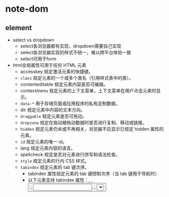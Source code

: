 # note-dom



## element

- select vs dropdown
    - select各浏览器都有实现，dropdown需要自己实现
    - select各浏览器实现的样式不统一，难以跨平台体验一致
    - select可用于form
- html全局属性可用于任何 HTML 元素
	- accesskey	规定激活元素的快捷键。
	- `class`	规定元素的一个或多个类名（引用样式表中的类）。
	- contenteditable	规定元素内容是否可编辑。
	- contextmenu	规定元素的上下文菜单，上下文菜单在用户点击元素时显示。
	- `data-*`	用于存储页面或应用程序的私有定制数据。
	- dir		规定元素中内容的文本方向。
	- `draggable`	规定元素是否可拖动。
	- `dropzone`	规定在拖动被拖动数据时是否进行复制、移动或链接。
	- `hidden`	规定元素仍未或不再相关，浏览器不应显示已规定 hidden 属性的元素。
	- `id`	规定元素的唯一 id。
	- lang	规定元素内容的语言。
	- spellcheck	规定是否对元素进行拼写和语法检查。
	- `style`	规定元素的行内 CSS 样式。
	- `tabindex`	规定元素的 tab 键次序。
		- tabindex 属性规定元素的 tab 键控制次序（当 tab 键用于导航时）
		- 以下元素支持 tabindex 属性：<a>, <area>, <button>, <input>, <object>, <select> 以及 <textarea>。
	- title	规定有关元素的额外信息。
	- translate	规定是否应该翻译元素内容。
- `<dl><dt><dd>` 定义带缩进的列表
	- dt是title
	- dd是带缩进的内容
- dom中的表单元素，表单用于采集用户输入，主要3种input、textarea、select
	- `<form>`
		- fieldset, legend
	- `<input>`
		- label：为input 元素定义标记，使用for属性和input元素的id进行绑定
		- 属性：type, checked, disabled, accept
		- 可选type
			- text
			- password
			- file
			- checkbox	
			- radio
			- submit
			- button			
			- reset
			- image：定义图像形式的提交按钮
			- hidden：定义隐藏的输入字段
		- html5新增type
			- email
			- url
			- number：min, max
			- range
			- date
			- time
			-datetime
			- month
			- week
			- search
			- tel
			- color
	- `<textarea>`
	- `<select>`
		- `<option>`



## window height

- html高度问题
    - window.innerWidth包括scrollBar
    - innerHeight是DOM视口的大小，包括内容、边框以及滚动条  
        - 会导致handsontable的滚动条显示不出来  
    - outerHeight是整个浏览器窗口的大小，包括窗口标题、工具栏、状态栏等。
    - document.documentElement.clientWidth不包括scrollBar

```
document.documentElement.clientHeight：不包括整个文档的滚动条，但包括<html>元素的边框
document.body.clientHeight：不包括整个文档的滚动条，也不包括<html>元素的边框，也不包括<body>的边框和滚动条
其中documentElement是文档根元素，就是<html>标签，body就是<body>标签了，这两种方式兼容性较好，可以一直兼容到IE6
```

- 滚动高度
    - clientHeight: 内部可视区域大小
    - offsetHeight：整个可视区域大小，包括border和scrollbar在内
    - scrollHeight：元素内容的高度，包括溢出部分
    - scrollTop：元素内容向上滚动了多少像素，如果没有滚动则为0   
    - `所有DOM元素都有上述4个属性，只需要给它固定大小并设置overflow:scroll即可表现出来`  

- dom位置
    - Event对象属性
          - clientX：相对于可视区域的x坐标。  
          - clientY：相对于可视区域的y坐标。   
          - screenX：相对于用户屏幕的x坐标。  
          - screenY：相对于用户屏幕的y坐标。  
          
    - IE特有属性
          - offsetX：鼠标相对于目标事件的父元素的内边界在x坐标的位置  
          - offsetY：鼠标相对于目标事件的父元素的内边界在y坐标的位置  
          - x：设置或获取鼠标指针位置相对于父文档的y坐标。同clientX  
          - y：设置或获取鼠标指针位置相对于父文档的y坐标。同clientY  


## dev-log

- 渐进式图片  
JPEG、GIF和PNG这三种图像格式都提供了一种功能，让图像能够更快地显示。图像可以以一种特殊方式存储，显示时先大概显示图像的草图，当文件全部下载后再填充细